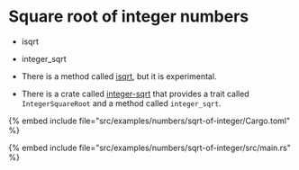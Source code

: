 # Square root of integer numbers

* isqrt
* integer_sqrt

* There is a method called [isqrt](https://doc.rust-lang.org/std/primitive.i32.html#method.isqrt), but it is experimental.
* There is a crate called [integer-sqrt](https://crates.io/crates/integer-sqrt) that provides a trait called `IntegerSquareRoot` and a method called `integer_sqrt`.

{% embed include file="src/examples/numbers/sqrt-of-integer/Cargo.toml" %}

{% embed include file="src/examples/numbers/sqrt-of-integer/src/main.rs" %}


